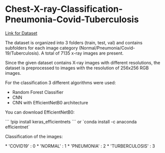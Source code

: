 # Chest-X-ray-Classification-Pneumonia-Covid-Tuberculosis
[Link for Dataset](https://www.kaggle.com/datasets/jtiptj/chest-xray-pneumoniacovid19tuberculosis?resource=download)
<p>The dataset is organized into 3 folders (train, test, val) and contains subfolders for each image category (Normal/Pneumonia/Covid-19/Tuberculosis). A total of 7135 x-ray images are present.
</p>
<p>Since the given dataset contains X-ray images with different resolutions, the dataset is preprocessed to images with the resolution of 256x256 RGB images.</p>
<p>For the classification 3 different algorithms were used: </p>

  * Random Forest Classifier
  * CNN
  * CNN with EfficientNetB0 architecture

<p>You can download EfficientNetB0: </p>
``` !pip install keras_efficientnets ``` or 
`conda install -c anaconda efficientnet`


<p>Classification of the images: </p>
   * 'COVID19'       : 0
   *  'NORMAL'        : 1
   *  'PNEUMONIA'     : 2
   *  'TURBERCULOSIS' : 3

